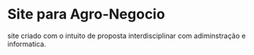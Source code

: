 # Site para Agro-Negocio
site criado com o intuito de  proposta interdisciplinar com adiminstração e informatica.
